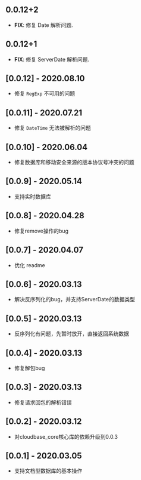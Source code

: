 ## 0.0.12+2

 - **FIX**: 修复 Date 解析问题.

## 0.0.12+1

 - **FIX**: 修复 ServerDate 解析问题.

## [0.0.12] - 2020.08.10

* 修复 `RegExp` 不可用的问题

## [0.0.11] - 2020.07.21

* 修复 `DateTime` 无法被解析的问题

## [0.0.10] - 2020.06.04

* 修复数据库和移动安全来源的版本协议号冲突的问题

## [0.0.9] - 2020.05.14

* 支持实时数据库

## [0.0.8] - 2020.04.28

* 修复remove操作的bug

## [0.0.7] - 2020.04.07

* 优化 readme

## [0.0.6] - 2020.03.13

* 解决反序列化的bug，并支持ServerDate的数据类型

## [0.0.5] - 2020.03.13

* 反序列化有问题，先暂时放开，直接返回系统数据

## [0.0.4] - 2020.03.13

* 修复解包bug

## [0.0.3] - 2020.03.13

* 修复请求回包的解析错误

## [0.0.2] - 2020.03.12

* 对cloudbase_core核心库的依赖升级到0.0.3

## [0.0.1] - 2020.03.05

* 支持文档型数据库的基本操作













